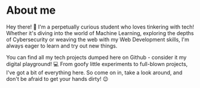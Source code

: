 # About me
Hey there! 👋 I'm a perpetually curious student who loves tinkering with tech! Whether it's diving into the world of Machine Learning, exploring the depths of Cybersecurity or weaving the web with my Web Development skills, I'm always eager to learn and try out new things.

You can find all my tech projects dumped here on Github - consider it my digital playground! 💻 From goofy little experiments to full-blown projects, I've got a bit of everything here. So come on in, take a look around, and don't be afraid to get your hands dirty! 😉
